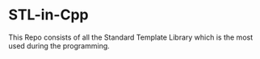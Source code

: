 # STL-in-Cpp
This Repo consists of all the Standard Template Library which is the most used during the programming.
